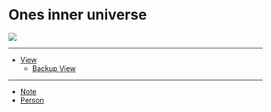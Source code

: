 # Ones inner universe

[![](https://image-link.xieyuheng.now.sh/ghost-in-the-shell/cute-small.png)](https://inner.xieyuheng.now.sh)

---

- [View](https://inner.xieyuheng.now.sh)
  - [Backup View](http://inner-universe.surge.sh)

---

- [Note](/docs/source/_posts/note)
- [Person](/docs/source/_posts/person)
